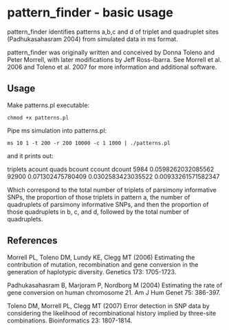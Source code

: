 # pattern_finder - basic usage

pattern_finder identifies patterns a,b,c and d of triplet and quadruplet sites (Padhukasahasram 2004) from simulated data in ms format.

pattern_finder was originally written and conceived by Donna Toleno and Peter Morrell, with later modifications by Jeff Ross-Ibarra. See Morrell et al. 2006 and Toleno et al. 2007 for more information and additional software.

## Usage

Make patterns.pl executable: 

`chmod +x patterns.pl`

Pipe ms simulation into patterns.pl:

`ms 10 1 -t 200 -r 200 10000 -c 1 1000 | ./patterns.pl` 

and it prints out:

triplets acount quads bcount ccount dcount
5984 0.0598262032085562 92900 0.071302475780409 0.0302583423035522 0.00933261571582347

Which correspond to the total number of triplets of parsimony informative SNPs, the proportion of those triplets in pattern a, the number of quadruplets of parsimony informative SNPs, and then the proportion of those quadruplets in b, c, and d, followed by the total number of quadruplets.

## References

Morrell PL, Toleno DM, Lundy KE, Clegg MT (2006) Estimating the contribution of mutation, recombination and gene conversion in the generation of haplotypic diversity. Genetics 173: 1705-1723.

Padhukasahasram B, Marjoram P, Nordborg M (2004) Estimating the rate of gene conversion on human chromosome 21. Am J Hum Genet 75: 386-397.

Toleno DM, Morrell PL, Clegg MT (2007) Error detection in SNP data by considering the likelihood of recombinational history implied by three-site combinations. Bioinformatics 23: 1807-1814.

